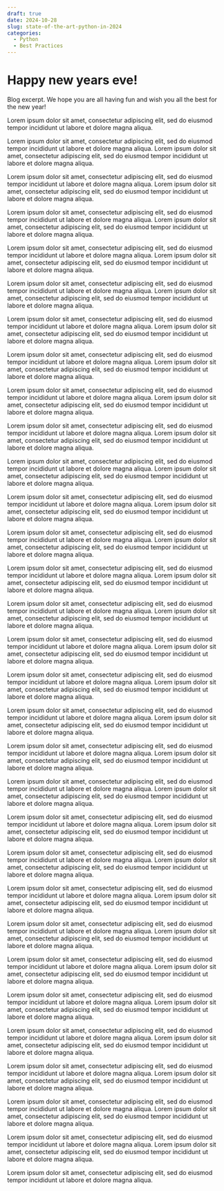 ```yaml
---
draft: true
date: 2024-10-28
slug: state-of-the-art-python-in-2024
categories:
  - Python
  - Best Practices
---
```


# Happy new years eve!

Blog excerpt. We hope you are all having fun and wish you all the best for the new year!

<!-- more -->

Lorem ipsum dolor sit amet, consectetur adipiscing elit, sed do eiusmod
tempor incididunt ut labore et dolore magna aliqua.

Lorem ipsum dolor sit amet, consectetur adipiscing elit, sed do eiusmod
tempor incididunt ut labore et dolore magna aliqua.
Lorem ipsum dolor sit amet, consectetur adipiscing elit, sed do eiusmod
tempor incididunt ut labore et dolore magna aliqua.

Lorem ipsum dolor sit amet, consectetur adipiscing elit, sed do eiusmod
tempor incididunt ut labore et dolore magna aliqua.
Lorem ipsum dolor sit amet, consectetur adipiscing elit, sed do eiusmod
tempor incididunt ut labore et dolore magna aliqua.

Lorem ipsum dolor sit amet, consectetur adipiscing elit, sed do eiusmod
tempor incididunt ut labore et dolore magna aliqua.
Lorem ipsum dolor sit amet, consectetur adipiscing elit, sed do eiusmod
tempor incididunt ut labore et dolore magna aliqua.

Lorem ipsum dolor sit amet, consectetur adipiscing elit, sed do eiusmod
tempor incididunt ut labore et dolore magna aliqua.
Lorem ipsum dolor sit amet, consectetur adipiscing elit, sed do eiusmod
tempor incididunt ut labore et dolore magna aliqua.

Lorem ipsum dolor sit amet, consectetur adipiscing elit, sed do eiusmod
tempor incididunt ut labore et dolore magna aliqua.
Lorem ipsum dolor sit amet, consectetur adipiscing elit, sed do eiusmod
tempor incididunt ut labore et dolore magna aliqua.

Lorem ipsum dolor sit amet, consectetur adipiscing elit, sed do eiusmod
tempor incididunt ut labore et dolore magna aliqua.
Lorem ipsum dolor sit amet, consectetur adipiscing elit, sed do eiusmod
tempor incididunt ut labore et dolore magna aliqua.

Lorem ipsum dolor sit amet, consectetur adipiscing elit, sed do eiusmod
tempor incididunt ut labore et dolore magna aliqua.
Lorem ipsum dolor sit amet, consectetur adipiscing elit, sed do eiusmod
tempor incididunt ut labore et dolore magna aliqua.

Lorem ipsum dolor sit amet, consectetur adipiscing elit, sed do eiusmod
tempor incididunt ut labore et dolore magna aliqua.
Lorem ipsum dolor sit amet, consectetur adipiscing elit, sed do eiusmod
tempor incididunt ut labore et dolore magna aliqua.

Lorem ipsum dolor sit amet, consectetur adipiscing elit, sed do eiusmod
tempor incididunt ut labore et dolore magna aliqua.
Lorem ipsum dolor sit amet, consectetur adipiscing elit, sed do eiusmod
tempor incididunt ut labore et dolore magna aliqua.

Lorem ipsum dolor sit amet, consectetur adipiscing elit, sed do eiusmod
tempor incididunt ut labore et dolore magna aliqua.
Lorem ipsum dolor sit amet, consectetur adipiscing elit, sed do eiusmod
tempor incididunt ut labore et dolore magna aliqua.

Lorem ipsum dolor sit amet, consectetur adipiscing elit, sed do eiusmod
tempor incididunt ut labore et dolore magna aliqua.
Lorem ipsum dolor sit amet, consectetur adipiscing elit, sed do eiusmod
tempor incididunt ut labore et dolore magna aliqua.

Lorem ipsum dolor sit amet, consectetur adipiscing elit, sed do eiusmod
tempor incididunt ut labore et dolore magna aliqua.
Lorem ipsum dolor sit amet, consectetur adipiscing elit, sed do eiusmod
tempor incididunt ut labore et dolore magna aliqua.

Lorem ipsum dolor sit amet, consectetur adipiscing elit, sed do eiusmod
tempor incididunt ut labore et dolore magna aliqua.
Lorem ipsum dolor sit amet, consectetur adipiscing elit, sed do eiusmod
tempor incididunt ut labore et dolore magna aliqua.

Lorem ipsum dolor sit amet, consectetur adipiscing elit, sed do eiusmod
tempor incididunt ut labore et dolore magna aliqua.
Lorem ipsum dolor sit amet, consectetur adipiscing elit, sed do eiusmod
tempor incididunt ut labore et dolore magna aliqua.

Lorem ipsum dolor sit amet, consectetur adipiscing elit, sed do eiusmod
tempor incididunt ut labore et dolore magna aliqua.
Lorem ipsum dolor sit amet, consectetur adipiscing elit, sed do eiusmod
tempor incididunt ut labore et dolore magna aliqua.

Lorem ipsum dolor sit amet, consectetur adipiscing elit, sed do eiusmod
tempor incididunt ut labore et dolore magna aliqua.
Lorem ipsum dolor sit amet, consectetur adipiscing elit, sed do eiusmod
tempor incididunt ut labore et dolore magna aliqua.

Lorem ipsum dolor sit amet, consectetur adipiscing elit, sed do eiusmod
tempor incididunt ut labore et dolore magna aliqua.
Lorem ipsum dolor sit amet, consectetur adipiscing elit, sed do eiusmod
tempor incididunt ut labore et dolore magna aliqua.

Lorem ipsum dolor sit amet, consectetur adipiscing elit, sed do eiusmod
tempor incididunt ut labore et dolore magna aliqua.
Lorem ipsum dolor sit amet, consectetur adipiscing elit, sed do eiusmod
tempor incididunt ut labore et dolore magna aliqua.

Lorem ipsum dolor sit amet, consectetur adipiscing elit, sed do eiusmod
tempor incididunt ut labore et dolore magna aliqua.
Lorem ipsum dolor sit amet, consectetur adipiscing elit, sed do eiusmod
tempor incididunt ut labore et dolore magna aliqua.

Lorem ipsum dolor sit amet, consectetur adipiscing elit, sed do eiusmod
tempor incididunt ut labore et dolore magna aliqua.
Lorem ipsum dolor sit amet, consectetur adipiscing elit, sed do eiusmod
tempor incididunt ut labore et dolore magna aliqua.

Lorem ipsum dolor sit amet, consectetur adipiscing elit, sed do eiusmod
tempor incididunt ut labore et dolore magna aliqua.
Lorem ipsum dolor sit amet, consectetur adipiscing elit, sed do eiusmod
tempor incididunt ut labore et dolore magna aliqua.

Lorem ipsum dolor sit amet, consectetur adipiscing elit, sed do eiusmod
tempor incididunt ut labore et dolore magna aliqua.
Lorem ipsum dolor sit amet, consectetur adipiscing elit, sed do eiusmod
tempor incididunt ut labore et dolore magna aliqua.

Lorem ipsum dolor sit amet, consectetur adipiscing elit, sed do eiusmod
tempor incididunt ut labore et dolore magna aliqua.
Lorem ipsum dolor sit amet, consectetur adipiscing elit, sed do eiusmod
tempor incididunt ut labore et dolore magna aliqua.

Lorem ipsum dolor sit amet, consectetur adipiscing elit, sed do eiusmod
tempor incididunt ut labore et dolore magna aliqua.
Lorem ipsum dolor sit amet, consectetur adipiscing elit, sed do eiusmod
tempor incididunt ut labore et dolore magna aliqua.

Lorem ipsum dolor sit amet, consectetur adipiscing elit, sed do eiusmod
tempor incididunt ut labore et dolore magna aliqua.
Lorem ipsum dolor sit amet, consectetur adipiscing elit, sed do eiusmod
tempor incididunt ut labore et dolore magna aliqua.

Lorem ipsum dolor sit amet, consectetur adipiscing elit, sed do eiusmod
tempor incididunt ut labore et dolore magna aliqua.
Lorem ipsum dolor sit amet, consectetur adipiscing elit, sed do eiusmod
tempor incididunt ut labore et dolore magna aliqua.

Lorem ipsum dolor sit amet, consectetur adipiscing elit, sed do eiusmod
tempor incididunt ut labore et dolore magna aliqua.
Lorem ipsum dolor sit amet, consectetur adipiscing elit, sed do eiusmod
tempor incididunt ut labore et dolore magna aliqua.

Lorem ipsum dolor sit amet, consectetur adipiscing elit, sed do eiusmod
tempor incididunt ut labore et dolore magna aliqua.
Lorem ipsum dolor sit amet, consectetur adipiscing elit, sed do eiusmod
tempor incididunt ut labore et dolore magna aliqua.

Lorem ipsum dolor sit amet, consectetur adipiscing elit, sed do eiusmod
tempor incididunt ut labore et dolore magna aliqua.
Lorem ipsum dolor sit amet, consectetur adipiscing elit, sed do eiusmod
tempor incididunt ut labore et dolore magna aliqua.

Lorem ipsum dolor sit amet, consectetur adipiscing elit, sed do eiusmod
tempor incididunt ut labore et dolore magna aliqua.
